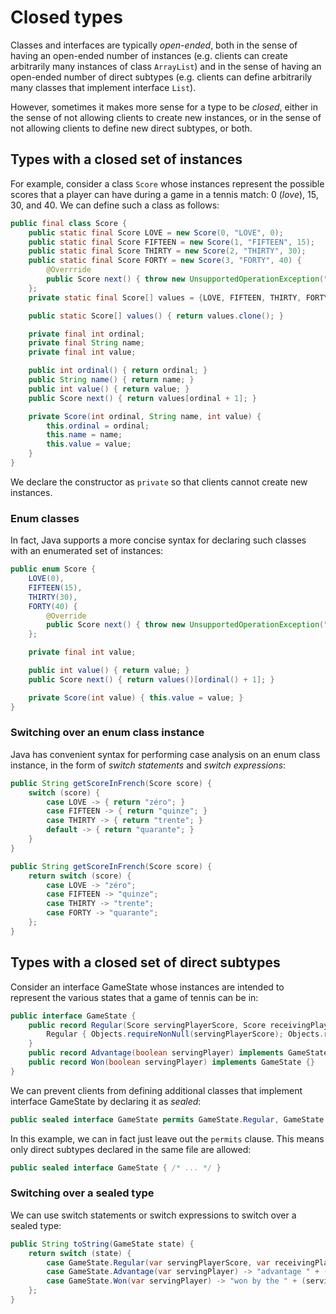 # Closed types

Classes and interfaces are typically *open-ended*, both in the sense of having an open-ended number of instances (e.g. clients can create arbitrarily many instances of class `ArrayList`) and in the sense of having an open-ended number of direct subtypes (e.g. clients can define arbitrarily many classes that implement interface `List`).

However, sometimes it makes more sense for a type to be *closed*, either in the sense of not allowing clients to create new instances, or  in the sense of not allowing clients to define new direct subtypes, or both.

## Types with a closed set of instances

For example, consider a class `Score` whose instances represent the possible scores that a player can have during a game in a tennis match: 0 (*love*), 15, 30, and 40. We can define such a class as follows:
```java
public final class Score {
    public static final Score LOVE = new Score(0, "LOVE", 0);
    public static final Score FIFTEEN = new Score(1, "FIFTEEN", 15);
    public static final Score THIRTY = new Score(2, "THIRTY", 30);
    public static final Score FORTY = new Score(3, "FORTY", 40) {
        @Overrride
        public Score next() { throw new UnsupportedOperationException("There is no next score"); }
    };
    private static final Score[] values = {LOVE, FIFTEEN, THIRTY, FORTY};

    public static Score[] values() { return values.clone(); }

    private final int ordinal;
    private final String name;
    private final int value;

    public int ordinal() { return ordinal; }
    public String name() { return name; }
    public int value() { return value; }
    public Score next() { return values[ordinal + 1]; }

    private Score(int ordinal, String name, int value) {
        this.ordinal = ordinal;
        this.name = name;
        this.value = value;
    }
}
```

We declare the constructor as `private` so that clients cannot create new instances.

### Enum classes

In fact, Java supports a more concise syntax for declaring such classes with an enumerated set of instances:
```java
public enum Score {
    LOVE(0),
    FIFTEEN(15),
    THIRTY(30),
    FORTY(40) {
        @Override
        public Score next() { throw new UnsupportedOperationException("There is no next score"); }
    };

    private final int value;

    public int value() { return value; }
    public Score next() { return values()[ordinal() + 1]; }

    private Score(int value) { this.value = value; }
}
```

### Switching over an enum class instance

Java has convenient syntax for performing case analysis on an enum class instance, in the form of *switch statements* and *switch expressions*:
```java
public String getScoreInFrench(Score score) {
    switch (score) {
        case LOVE -> { return "zéro"; }
        case FIFTEEN -> { return "quinze"; }
        case THIRTY -> { return "trente"; }
        default -> { return "quarante"; }
    }
}
```
```java
public String getScoreInFrench(Score score) {
    return switch (score) {
        case LOVE -> "zéro";
        case FIFTEEN -> "quinze";
        case THIRTY -> "trente";
        case FORTY -> "quarante";
    };
}
```

## Types with a closed set of direct subtypes

Consider an interface GameState whose instances are intended to represent the various states that a game of tennis can be in:
```java
public interface GameState {
    public record Regular(Score servingPlayerScore, Score receivingPlayerScore) implements GameState {
        Regular { Objects.requireNonNull(servingPlayerScore); Objects.requireNonNull(receivingPlayerScore); }
    }
    public record Advantage(boolean servingPlayer) implements GameState {}
    public record Won(boolean servingPlayer) implements GameState {}
}
```
We can prevent clients from defining additional classes that implement interface GameState by declaring it as *sealed*:
```java
public sealed interface GameState permits GameState.Regular, GameState.Advantage, GameState.Won { /* ... */ }
```
In this example, we can in fact just leave out the `permits` clause. This means only direct subtypes declared in the same file are allowed:
```java
public sealed interface GameState { /* ... */ }
```

### Switching over a sealed type

We can use switch statements or switch expressions to switch over a sealed type:
```java
public String toString(GameState state) {
    return switch (state) {
        case GameState.Regular(var servingPlayerScore, var receivingPlayerScore) -> servingPlayerScore.value() + "-" + receivingPlayerScore.value();
        case GameState.Advantage(var servingPlayer) -> "advantage " + (servingPlayer ? "serving" : "receiving") + " player";
        case GameState.Won(var servingPlayer) -> "won by the " + (servingPlayer ? "serving" : "receiving") + " player";
    };
}
```
